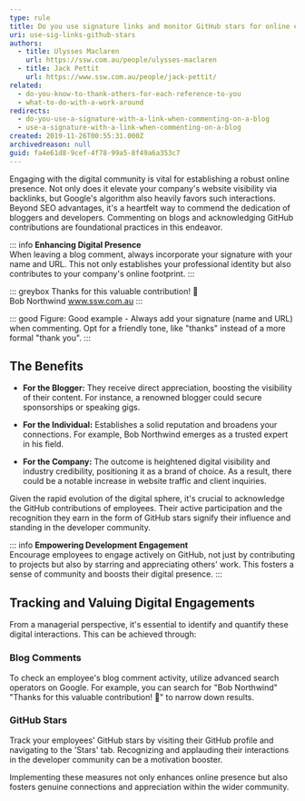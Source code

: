 ```yaml
---
type: rule
title: Do you use signature links and monitor GitHub stars for online engagement?
uri: use-sig-links-github-stars
authors:
  - title: Ulysses Maclaren
    url: https://ssw.com.au/people/ulysses-maclaren
  - title: Jack Pettit
    url: https://www.ssw.com.au/people/jack-pettit/
related:
  - do-you-know-to-thank-others-for-each-reference-to-you
  - what-to-do-with-a-work-around
redirects:
  - do-you-use-a-signature-with-a-link-when-commenting-on-a-blog
  - use-a-signature-with-a-link-when-commenting-on-a-blog
created: 2019-11-26T00:55:31.000Z
archivedreason: null
guid: fa4e61d8-9cef-4f78-99a5-8f49a6a353c7
---
```

Engaging with the digital community is vital for establishing a robust online presence. Not only does it elevate your company's website visibility via backlinks, but Google's algorithm also heavily favors such interactions. Beyond SEO advantages, it's a heartfelt way to commend the dedication of bloggers and developers. Commenting on blogs and acknowledging GitHub contributions are foundational practices in this endeavor.

<!--endintro-->

::: info 
**Enhancing Digital Presence**\
When leaving a blog comment, always incorporate your signature with your name and URL. This not only establishes your professional identity but also contributes to your company's online footprint.
:::

::: greybox
Thanks for this valuable contribution! 👏\
Bob Northwind www.ssw.com.au 
:::

::: good
Figure: Good example - Always add your signature (name and URL) when commenting. Opt for a friendly tone, like "thanks" instead of a more formal "thank you".
:::

## The Benefits

- **For the Blogger:** They receive direct appreciation, boosting the visibility of their content. For instance, a renowned blogger could secure sponsorships or speaking gigs.

- **For the Individual:** Establishes a solid reputation and broadens your connections. For example, Bob Northwind emerges as a trusted expert in his field.

- **For the Company:** The outcome is heightened digital visibility and industry credibility, positioning it as a brand of choice. As a result, there could be a notable increase in website traffic and client inquiries.

Given the rapid evolution of the digital sphere, it's crucial to acknowledge the GitHub contributions of employees. Their active participation and the recognition they earn in the form of GitHub stars signify their influence and standing in the developer community.

::: info
**Empowering Development Engagement**\
Encourage employees to engage actively on GitHub, not just by contributing to projects but also by starring and appreciating others' work. This fosters a sense of community and boosts their digital presence.
:::

## Tracking and Valuing Digital Engagements

From a managerial perspective, it's essential to identify and quantify these digital interactions. This can be achieved through:

### Blog Comments

To check an employee's blog comment activity, utilize advanced search operators on Google. For example, you can search for "Bob Northwind" "Thanks for this valuable contribution! 👏" to narrow down results.

### GitHub Stars

Track your employees' GitHub stars by visiting their GitHub profile and navigating to the 'Stars' tab. Recognizing and applauding their interactions in the developer community can be a motivation booster.

Implementing these measures not only enhances online presence but also fosters genuine connections and appreciation within the wider community.
